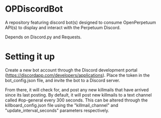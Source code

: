 # OPDiscordBot
A repository featuring discord bot(s) designed to consume OpenPerpetuum API(s) to display and interact with the Perpetuum Discord.

Depends on Discord.py and Requests.

# Setting it up

Create a new bot account through the Discord development portal (https://discordapp.com/developers/applications).
Place the token in the bot_config.json file, and invite the bot to a Discord server.

From there, it will check for, and post any new killmails that have arrived since its last posting. By default, it will post new killmails
to a text channel called #op-general every 300 seconds. This can be altered through the killboard_config.json file using the
"killmail_channel" and "update_interval_seconds" parameters respectively.
